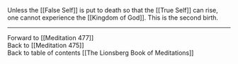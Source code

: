 Unless the [[False Self]] is put to death so that the [[True Self]] can rise, one cannot experience the [[Kingdom of God]]. This is the second birth. 

___

Forward to [[Meditation 477]]  
Back to [[Meditation 475]]  
Back to table of contents [[The Lionsberg Book of Meditations]]  